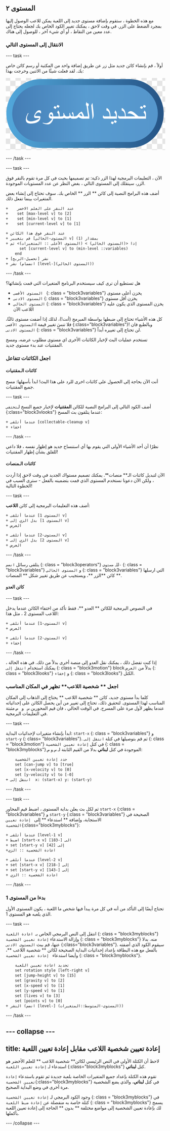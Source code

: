 ## المستوى ٢

مع هذه الخطوة ، ستقوم بإضافة مستوى جديد إلى اللعبة يمكن للاعب الوصول إليها بمجرد الضغط على الزر. في وقت لاحق ، يمكنك تغيير الكود الخاص بك لجعله يحتاج إلى عدد معين من النقاط ، أو أي شيء آخر ، للوصول إلى هناك.

### الانتقال إلى المستوى التالي

\--- task \---

أولاً ، قم بإنشاء كائن جديد مثل زر عن طريق إضافة واحد من المكتبة أو رسم كائن خاص بك. لقد فعلت شيئًا من الاثنين وخرجت بهذا:

![كائن الزر لتبديل المستويات](images/levelButton.png)

\--- /task \---

\--- task \---

الآن ، التعليمات البرمجية لهذا الزر ذكية: تم تصميمها بحيث في كل مرة تقوم بالنقر فوق الزر، سينقلك إلى المستوى التالي ، بغض النظر عن عدد المستويات الموجودة.

أضف هذه البرامج النصية إلى كائن ** الزر ** الخاص بك. سوف تحتاج إلى إنشاء بعض المتغيرات بينما تفعل ذلك.

```blocks3
+    عند النقر على العلم الاخضر
+    set [max-level v] to [2]
+    set [min-level v] to [1]
+    set [current-level v] to [1]
```

```blocks3
+ عند النقر فوق هذا الكائن
+ قم بتغيير [المستوى-الحالي v] بمقدار (1)
+ إذا <(المستوى الحالي) > (المستوى الأعلى :: المتغيرات)> ثم
      set [current-level v] to (min-level ::variables)
    end  
+ نشر [تحصيل-الربح]
+ نشر (انضمام [level-](المستوى الحالي))
```

\--- /task \---

هل تستطيع أن ترى كيف سيستخدم البرنامج المتغيرات التي قمت بإنشائها؟

+ `المستوى الأقصى ` {: class = "block3variables"} يخزن أعلى مستوى
+ `المستوى الادنى` {: class = "block3variables"} يخزن أقل مستوى
+ ` المستوى الحالي ` {: class = "block3variables"} يخزن المستوى الذي يكون عليه اللاعب الآن

كل هذه الأشياء تحتاج إلى ضبطها بواسطة المبرمج \(أنت!\)، لذلك إذا أضفت مستوى ثالثًا، فلا تنسَ تغيير قيمة ا`المستوى الأقصى` {:class="block3variables"}! وبالطبع فان ` المستوى الادنى ` {: class = "block3variables"} لن تحتاج إلى تغييره أبداً.

تستخدم عمليات البث لإخبار الكائنات الأخرى اي مستوى مطلوب عرضه، ومسح المقتنيات عند بدء مستوى جديد.

### اجعل الكائنات تتفاعل

#### كائنات الـ**مقتنيات**

أنت الآن بحاجة إلى الحصول على كائنات اخرى للرد على هذا البث! ابدأ بأسهلها: مسح جميع المقتنيات.

\--- task \---

أضف الكود التالي إلى البرامج النصية للكائن **المقتنيات** لإخبار جميع النسخ لـ`تختفي` {:class="block3vlooks"} عندما يتلقون بث المسح:

```blocks3
+ عندما أتلقى [collectable-cleanup v]
+ اخفاء
```

\--- /task \---

نظرًا أن أحد الأشياء الأولى التي يقوم بها أي استنساخ جديد هو إظهار نفسه ، فلا داعي للقلق بشأن إظهار المقتنيات!

#### كائنات الـ**منصات**

الآن لتبديل كائنات الـ** منصات**. يمكنك تصميم مستواك الجديد في وقت لاحق إذا أردت ، ولكن الآن دعونا نستخدم المستوى الذي قمت بتضمينه بالفعل - سترى السبب في الخطوة التالية!

\--- task \---

أضف هذه التعليمات البرمجية إلى كائن **اللاعب**:

```blocks3
+ عندما أتلقى [المستوى 1 v]
+ بدل الزي إلى [المستوى 1 v]
+ العرض
```

```blocks3
+ عندما أتلقى [المستوى-2 v]
+ بدل الزي إلى [المستوى 2 v]
+ العرض
```

\--- /task \---

يتلقى رسائل ` انضم ` {: class = "block3operators"} للـ ` مستوى- ` {: class = "block3variables"} و ` المستوى الحالي ` {: class = "block3variables"} التي ارسلها كائن **الزر **، ويستجيب عن طريق تغيير شكل ** المنصات **.

#### كائن **العدو**

\--- task \---

في النصوص البرمجية للكائن ** العدو **، فقط تأكد من اختفاء الكائن عندما يدخل اللاعب المستوى 2 ، مثل هذا:

```blocks3
+ عندما أتلقى [المستوى-1 v]
+ العرض
```

```blocks3
+ عندما أتلقى [المستوى-2 v]
+ إخفاء
```

\--- /task \---

إذا كنت تفضل ذلك ، يمكنك نقل العدو إلى منصة أخرى بدلاً من ذلك. في هذه الحالة ، يمكنك استخدام ` انتقل إلى ` {: class = "block3motion"} block بدلاً من ` العرض ` {: class = "block3looks"} و ` إخفاء ` {: class = "block3looks"} الكتل.

### اجعل ** شخصية اللاعب** تظهر في المكان المناسب

كلما بدأ مستوى جديد، كائن ** شخصية اللاعب ** يحتاج إلى الذهاب إلى المكان المناسب لهذا المستوى. لتحقيق ذلك، تحتاج إلى تغيير من أين يحصل الكائن على إحداثياته عندما يظهر لأول مرة على المسرح. في الوقت الحالي ، فان قيم المحورين `س ` و ` ص` مثبتة في التعليمات البرمجية.

\--- task \---

ابدأ بإنشاء متغيرات لإحداثيات البداية: ` start-x ` {: class = "block3variables"} و ` start-y ` {: class= "block3variables"}. ثم قم بتوصيلها في كتلة ` انتقل إلى ` {: class = "block3motion"} في كتل `إعادة تعيين الشخصية` {: class = "block3myblocks"} الموجودة في كتل **لبناتي** بدلا من القيم الثابتة لـ `س` و `ص`:

```blocks3
    حدد إعادة تعيين الشخصية
    set [can-jump v] to [true]
    set [x-velocity v] to [0]
    set [y-velocity v] to [-0]
+ انتقل إلى  x: (start-x) y: (start-y)
```

\--- /task \---

\--- task \---

ثم لكل بث يعلن بداية المستوى ، اضبط قيم المحاور ` start-x ` {:class = "block3variables"} و ` start-y ` {:class = "block3variables"} الصحيحة في الاستجابة، وإضافة ** استدعاء ** إلى ` إعادة تعيين الشخصية`{:class="block3myblocks"}:

```blocks3
+ عندما أتلقى [level-1 v]
+ اضبط [start-x v] الى [-183]
+ set [start-y v] إلى [42]
+اعادة الشخصية :: الزي
```

```blocks3
+ عندما أتلقى [level-2 v]
+ set [start-x v] إلى [-218]
+ set [start-y v] إلى [-143]
+ اعادة الشخصية :: الزي
```

\--- /task \---

### بدءا من المستوى 1

تحتاج أيضًا إلى التأكد من أنه في كل مرة يبدأ فيها شخص ما اللعبة ، يكون المستوى الأول الذي يلعبه هو المستوى 1.

\--- task \---

انتقل إلى النص البرمجي الخاص بـ` اعادة اللعبة` {: class = "block3myblocks"} وإزالة الاستدعاء ` إعادة تعيين الشخصية ` {: class = "block3myblocks"} منه. بدلا عنها، قم ببث ` المستوى الادنى ` {:class="block3variables"}. سيقوم الكود الذي أضفته بالفعل مع هذه البطاقة بإعداد إحداثيات البداية الصحيحة لكائن ** شخصية اللاعب **، وأيضا استدعاء ` إعادة تعيين الشخصية` {: class = "block3myblocks"}.

```blocks3
    تحديد اعادة تعيين اللعبة
    set rotation style [left-right v]
    set [jump-height v] to [15]
    set [gravity v] to [2]
    set [x-speed v] to [1]
    set [y-speed v] to [1]
    set [lives v] to [3]
    set [points v] to [0]
+ النشر (انضم [level-] (المستوى-المتوسط::المتغيرات))
```

\--- /task \---

## \--- collapse \---

## title: إعادة تعيين شخصية اللاعب مقابل إعادة تعيين اللعبة

لاحظ أن الكتلة الأولى في النص الرئيسي لكائن** شخصية اللاعب ** للعلم الأخضر هو استدعاء لـ `إعادة تعيين اللعبة` {:class="block3myblocks"} كتل **لبناتي**.

تقوم هذه الكتلة بإعداد جميع المتغيرات الخاصة بلعبة جديدة ثم تقوم باستدعاء `إعادة تعيين الشخصية`{:class="block3myblocks"} في كتل **لبناتي**، والذي يضع الشخصية مرة أخرى في وضع البداية الصحيح.

وجود الكود البرمجي لـ ` إعادة تعيين الشخصية ` {: class = "block3myblocks"} في كتلة خاصة به منفصلة عن ` إعادة ضبط اللعبة ` {: class = "block3myblocks"} يسمح لك بإعادة تعيين الشخصية إلى مواضع مختلفة ** بدون ** الحاجة إلى إعادة تعيين اللعبة بأكملها.

\--- /collapse \---